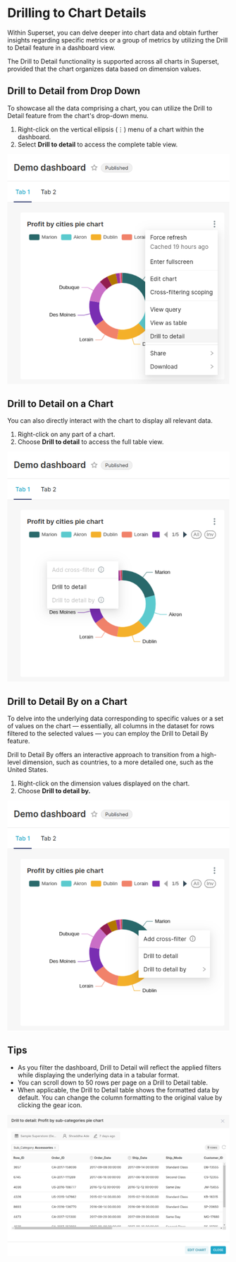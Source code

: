# Drilling to Chart Details

Within Superset, you can delve deeper into chart data and obtain further insights regarding specific metrics or a group of metrics by utilizing the Drill to Detail feature in a dashboard view.

The Drill to Detail functionality is supported across all charts in Superset, provided that the chart organizes data based on dimension values.

## **Drill to Detail from Drop Down**

To showcase all the data comprising a chart, you can utilize the Drill to Detail feature from the chart's drop-down menu.

1. Right-click on the vertical ellipsis (⋮) menu of a chart within the dashboard.
2. Select **Drill to detail** to access the complete table view.

<p align="center">
  <img src="/interfaces/superset/dashboard_filtering/drilling/Untitled%20(10).png" alt="Your Image Description" />
</p>


## **Drill to Detail on a Chart**

You can also directly interact with the chart to display all relevant data.

1. Right-click on any part of a chart.
2. Choose **Drill to detail** to access the full table view.

<p align="center">
  <img src="/interfaces/superset/dashboard_filtering/drilling/Untitled%20(11).png" alt="Your Image Description" />
</p>

## **Drill to Detail By on a Chart**

To delve into the underlying data corresponding to specific values or a set of values on the chart — essentially, all columns in the dataset for rows filtered to the selected values — you can employ the Drill to Detail By feature.

Drill to Detail By offers an interactive approach to transition from a high-level dimension, such as countries, to a more detailed one, such as the United States.

1. Right-click on the dimension values displayed on the chart.
2. Choose **Drill to detail by.**

<p align="center">
  <img src="/interfaces/superset/dashboard_filtering/drilling/Untitled%20(12).png" alt="Your Image Description" />
</p>

## **Tips**

- As you filter the dashboard, Drill to Detail will reflect the applied filters while displaying the underlying data in a tabular format.
- You can scroll down to 50 rows per page on a Drill to Detail table.
- When applicable, the Drill to Detail table shows the formatted data by default. You can change the column formatting to the original value by clicking the gear icon.

<p align="center">
  <img src="/interfaces/superset/dashboard_filtering/drilling/Untitled%20(13).png" alt="Your Image Description" />
</p>